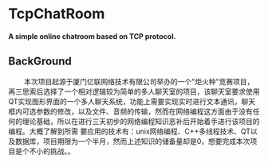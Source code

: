 # TcpChatRoom
#### A simple online chatroom based on TCP protocol.

## BackGround

&nbsp;&nbsp;&nbsp;&nbsp;&nbsp;&nbsp;&nbsp;&nbsp;本次项目起源于厦门亿联网络技术有限公司举办的一个"炬火种"竞赛项目，再三思索后选择了一个相对逻辑较为简单的多人聊天室的项目，该聊天室要求使用QT实现图形界面的一个多人聊天系统，功能上需要实现实时进行文本通讯，聊天框内可选参数的修改，以及文件、音频的传输，然而在网络编程这方面由于没有任何的理论基础，所以在进行三天初步的网络编程知识恶补后开始着手进行该项目的编程。大概了解到所需 要应用的技术有：unix网络编程、C++多线程技术、QT以及数据库，项目期限为一个半月，然而上述知识的储备量却是0，想要完成本次项目是个不小的挑战。。

